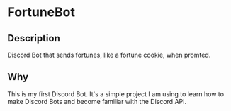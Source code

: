 # FortuneBot
## Description
Discord Bot that sends fortunes, like a fortune cookie, when promted.

## Why
This is my first Discord Bot. It's a simple project I am using to learn how to make Discord Bots and become familiar with the Discord API.
